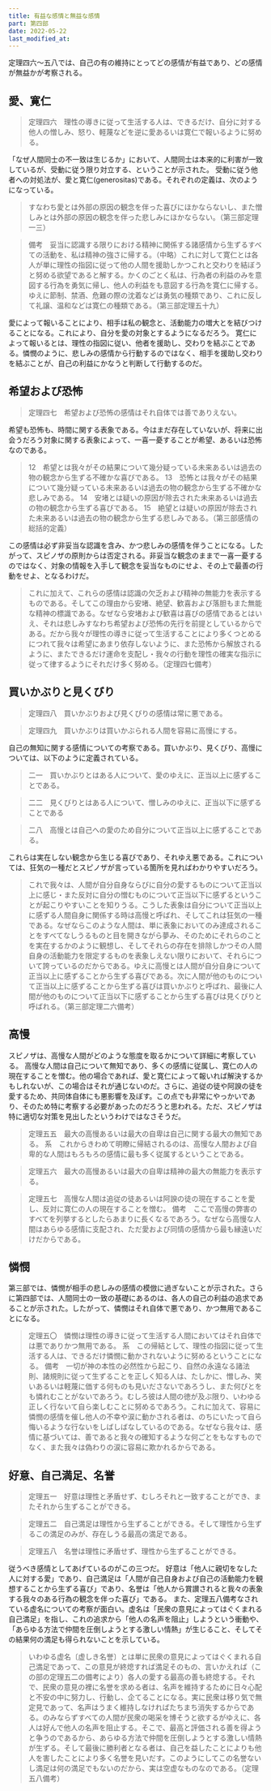 ```yaml
---
title: 有益な感情と無益な感情
part: 第四部
date: 2022-05-22
last_modified_at: 
---
```


定理四六～五八では、自己の有の維持にとってどの感情が有益であり、どの感情が無益かが考察される。

## 愛、寛仁

>定理四六　理性の導きに従って生活する人は、できるだけ、自分に対する他人の憎しみ、怒り、軽蔑などを逆に愛あるいは寛仁で報いるように努める。

「なぜ人間同士の不一致は生じるか」において、人間同士は本来的に利害が一致しているが、受動に従う限り対立する、ということが示された。
受動に従う他者への対処法が、愛と寛仁(generositas)である。それぞれの定義は、次のようになっている。

>すなわち愛とは外部の原因の観念を伴った喜びにほかならないし、また憎しみとは外部の原因の観念を伴った悲しみにほかならない。（第三部定理一三）

>備考　妥当に認識する限りにおける精神に関係する諸感情から生ずるすべての活動を、私は精神の強さに帰する。（中略）これに対して寛仁とは各人が単に理性の指図に従って他の人間を援助しかつこれと交わりを結ぼうと努める欲望であると解する。かくのごとく私は、行為者の利益のみを意図する行為を勇気に帰し、他人の利益をも意図する行為を寛仁に帰する。ゆえに節制、禁酒、危難の際の沈着などは勇気の種類であり、これに反して礼譲、温和などは寛仁の種類である。（第三部定理五十九）

愛によって報いることにより、相手は私の観念と、活動能力の増大とを結びつけることになる。これにより、自分を愛の対象とするようになるだろう。
寛仁によって報いるとは、理性の指図に従い、他者を援助し、交わりを結ぶことである。憐憫のように、悲しみの感情から行動するのではなく、相手を援助し交わりを結ぶことが、自己の利益にかなうと判断して行動するのだ。

## 希望および恐怖

>定理四七　希望および恐怖の感情はそれ自体では善でありえない。

希望も恐怖も、時間に関する表象である。今はまだ存在していないが、将来に出会うだろう対象に関する表象によって、一喜一憂することが希望、あるいは恐怖なのである。

>12　希望とは我々がその結果について幾分疑っている未来あるいは過去の物の観念から生ずる不確かな喜びである。
>13　恐怖とは我々がその結果について幾分疑っている未来あるいは過去の物の観念から生ずる不確かな悲しみである。
>14　安堵とは疑いの原因が除去された未来あるいは過去の物の観念から生ずる喜びである。
>15　絶望とは疑いの原因が除去された未来あるいは過去の物の観念から生ずる悲しみである。（第三部感情の総括的定義）

この感情は必ず非妥当な認識を含み、かつ悲しみの感情を伴うことになる。したがって、スピノザの原則からは否定される。非妥当な観念のままで一喜一憂するのではなく、対象の情報を入手して観念を妥当なものにせよ、その上で最善の行動をせよ、となるわけだ。

>これに加えて、これらの感情は認識の欠乏および精神の無能力を表示するものである。そしてこの理由から安堵、絶望、歓喜および落胆もまた無能な精神の標識である。なぜなら安堵および歓喜は喜びの感情であるとはいえ、それは悲しみすなわち希望および恐怖の先行を前提としているからである。だから我々が理性の導きに従って生活することにより多くつとめるにつれて我々は希望にあまり依存しないように、また恐怖から解放されるように、またできるだけ運命を支配し・我々の行動を理性の確実な指示に従って律するようにそれだけ多く努める。（定理四七備考）

## 買いかぶりと見くびり

>定理四八　買いかぶりおよび見くびりの感情は常に悪である。

>定理四九　買いかぶりは買いかぶられる人間を容易に高慢にする。

自己の無知に関する感情についての考察である。買いかぶり、見くびり、高慢については、以下のように定義されている。

>二一　買いかぶりとはある人について、愛のゆえに、正当以上に感ずることである。

>二二　見くびりとはある人について、憎しみのゆえに、正当以下に感ずることである

>二八　高慢とは自己への愛のため自分について正当以上に感ずることである。

これらは実在しない観念から生じる喜びであり、それゆえ悪である。これについては、狂気の一種だとスピノザが言っている箇所を見ればわかりやすいだろう。

>これで我々は、人間が自分自身ならびに自分の愛するものについて正当以上に感じ・また反対に自分の憎むものについて正当以下に感ずるということが起こりやすいことを知りうる。こうした表象は自分について正当以上に感ずる人間自身に関係する時は高慢と呼ばれ、そしてこれは狂気の一種である。なぜならこのような人間は、単に表象においてのみ達成されることをすべてなしうるものと目を開きながら夢み、そのためにそれらのことを実在するかのように観想し、そしてそれらの存在を排除しかつその人間自身の活動能力を限定するものを表象しえない限りにおいて、それらについて誇っているのだからである。ゆえに高慢とは人間が自分自身について正当以上に感ずることから生ずる喜びである。次に人間が他のものについて正当以上に感ずることから生ずる喜びは買いかぶりと呼ばれ、最後に人間が他のものについて正当以下に感ずることから生ずる喜びは見くびりと呼ばれる。（第三部定理二六備考）

## 高慢

スピノザは、高慢な人間がどのような態度を取るかについて詳細に考察している。
高慢な人間は自己について無知であり、多くの感情に従属し、寛仁の人の現在することを憎む。他の場合であれば、愛と寛仁によって報いれば解決するかもしれないが、この場合はそれが通じないのだ。さらに、追従の徒や阿諛の徒を愛するため、共同体自体にも悪影響を及ぼす。この点でも非常にやっかいであり、そのため特に考察する必要があったのだろうと思われる。ただ、スピノザは特に適切な対策を見出したというわけではなさそうだ。

>定理五五　最大の高慢あるいは最大の自卑は自己に関する最大の無知である。
>系　これからきわめて明瞭に帰結されるのは、高慢な人間および自卑的な人間はもろもろの感情に最も多く従属するということである。

>定理五六　最大の高慢あるいは最大の自卑は精神の最大の無能力を表示する。

>定理五七　高慢な人間は追従の徒あるいは阿諛の徒の現在することを愛し、反対に寛仁の人の現在することを憎む。
>備考　ここで高慢の弊害のすべてを列挙するとしたらあまりに長くなるであろう。なぜなら高慢な人間はあらゆる感情に支配され、ただ愛および同情の感情から最も縁遠いだけだからである。

## 憐憫

第三部では、憐憫が相手の悲しみの感情の模倣に過ぎないことが示された。さらに第四部では、人間同士の一致の基礎にあるのは、各人の自己の利益の追求であることが示された。したがって、憐憫はそれ自体で悪であり、かつ無用であることになる。

>定理五〇　憐憫は理性の導きに従って生活する人間においてはそれ自体では悪でありかつ無用である。
>系　この帰結として、理性の指図に従って生活する人は、できるだけ憐憫に動かされないように努めるということになる。
>備考　一切が神の本性の必然性から起こり、自然の永遠なる諸法則、諸規則に従って生ずることを正しく知る人は、たしかに、憎しみ、笑いあるいは軽蔑に価する何ものも見いださないであろうし、また何びとをも憐れむことがないであろう。むしろ彼は人間の徳が及ぶ限り、いわゆる正しく行ないて自ら楽しむことに努めるであろう。これに加えて、容易に憐憫の感情を催し他人の不幸や涙に動かされる者は、のちにいたって自ら悔いるような行ないをしばしばなしているのである。なぜなら我々は、感情に基づいては、善であると我々の確知するような何ごとをもなすものでなく、また我々は偽わりの涙に容易に欺かれるからである。

## 好意、自己満足、名誉

>定理五一　好意は理性と矛盾せず、むしろそれと一致することができ、またそれから生ずることができる。

>定理五二　自己満足は理性から生ずることができる。そして理性から生ずるこの満足のみが、存在しうる最高の満足である。

>定理五八　名誉は理性に矛盾せず、理性から生ずることができる。

従うべき感情としてあげているのがこの三つだ。
好意は「他人に親切をなした人に対する愛」であり、自己満足は「人間が自己自身および自己の活動能力を観想することから生ずる喜び」であり、名誉は「他人から賞讃されると我々の表象する我々のある行為の観念を伴った喜び」である。
また、定理五八備考なされている虚名についての考察が面白い。虚名は「民衆の意見によってはぐくまれる自己満足」を指し、これの追求から「他人の名声を阻止」しようという衝動や、「あらゆる方法で仲間を圧倒しようとする激しい情熱」が生じること、そしてその結果何の満足も得られないことを示している。

>いわゆる虚名〔虚しき名誉〕とは単に民衆の意見によってはぐくまれる自己満足であって、この意見が終熄すれば満足そのもの、言いかえれば（この部の定理五二の備考により）各人の愛する最高の善も終熄する。それで、民衆の意見の裡に名誉を求める者は、名声を維持するために日々心配と不安の中に努力し、行動し、企てることになる。実に民衆は移り気で無定見であって、名声はうまく維持しなければたちまち消失するからである。のみならずすべての人間が民衆の喝采を博そうと欲するがゆえに、各人は好んで他人の名声を阻止する。そこで、最高と評価される善を得ようと争うのであるから、あらゆる方法で仲間を圧倒しようとする激しい情熱が生ずる。そして最後に勝利者となる者は、自己を益したことによりも他人を害したことにより多く名誉を見いだす。このようにしてこの名誉ないし満足は何の満足でもないのだから、実は空虚なものなのである。（定理五八備考）

